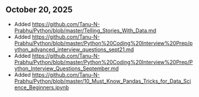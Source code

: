 ## October 20, 2025
- Added https://github.com/Tanu-N-Prabhu/Python/blob/master/Telling_Stories_With_Data.md
- Added https://github.com/Tanu-N-Prabhu/Python/blob/master/Python%20Coding%20Interview%20Prep/python_advanced_interview_questions_sept21.md
- Added https://github.com/Tanu-N-Prabhu/Python/blob/master/Python%20Coding%20Interview%20Prep/Python_Interview_Questions_September.md
- Added https://github.com/Tanu-N-Prabhu/Python/blob/master/10_Must_Know_Pandas_Tricks_for_Data_Science_Beginners.ipynb
